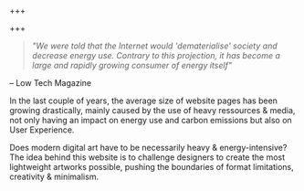 +++

+++
> _"We were told that the Internet would 'dematerialise' society and decrease energy use. Contrary to this projection, it has become a large and rapidly growing consumer of energy itself"_

– Low Tech Magazine

In the last couple of years, the average size of website pages has been growing drastically, mainly caused by the use of heavy ressources & media, not only having an impact on energy use and carbon emissions but also on User Experience.

Does modern digital art have to be necessarily heavy & energy-intensive? The idea behind this website is to challenge designers to create the most lightweight artworks possible, pushing the boundaries of format limitations, creativity & minimalism.